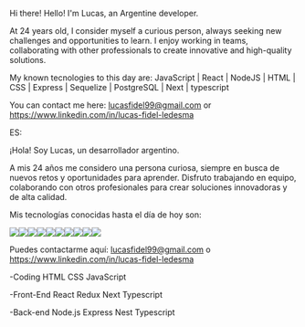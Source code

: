 Hi there!
Hello! I'm Lucas, an Argentine developer.

At 24 years old, I consider myself a curious person, always seeking new challenges and opportunities to learn. I enjoy working in teams, collaborating with other professionals to create innovative and high-quality solutions.

My known tecnologies to this day are: JavaScript | React | NodeJS | HTML | CSS | Express | Sequelize | PostgreSQL | Next | typescript

You can contact me here: lucasfidel99@gmail.com or https://www.linkedin.com/in/lucas-fidel-ledesma

ES:

¡Hola! Soy Lucas, un desarrollador argentino.

A mis 24 años me considero una persona curiosa, siempre en busca de nuevos retos y oportunidades para aprender. Disfruto trabajando en equipo, colaborando con otros profesionales para crear soluciones innovadoras y de alta calidad.

Mis tecnologías conocidas hasta el día de hoy son: 

![](https://camo.githubusercontent.com/0dc176976add53c960306227f875bdeb8b1f77a5db6b9fc8c86e227fce652c31/68747470733a2f2f696d672e736869656c64732e696f2f62616467652f4a6176615363726970742532302d2532334637444631452e7376673f7374796c653d666f722d7468652d6261646765266c6f676f3d6a617661736372697074266c6f676f436f6c6f723d626c61636b)![](https://camo.githubusercontent.com/d8985f613a855829ff1789b3873bc4ebdc080e5480e9cdc5f9cc1fa799b0a821/68747470733a2f2f696d672e736869656c64732e696f2f62616467652f72656163742d2532333631444146422e7376673f7374796c653d666f722d7468652d6261646765266c6f676f3d7265616374266c6f676f436f6c6f723d7768697465)![](https://camo.githubusercontent.com/819068798393631dfa06d6ba12a235382f6f009675d30a527a6be7f6ba73558b/68747470733a2f2f696d672e736869656c64732e696f2f62616467652f48544d4c352532302d2532334533344632362e7376673f7374796c653d666f722d7468652d6261646765266c6f676f3d68746d6c35266c6f676f436f6c6f723d7768697465)![](https://camo.githubusercontent.com/82a27b02a3817d130c2c07c5c611bd0efeb852786b829db07cd4b42aa021407f/68747470733a2f2f696d672e736869656c64732e696f2f62616467652f4353532532302d2532333135373242362e7376673f7374796c653d666f722d7468652d6261646765266c6f676f3d63737333266c6f676f436f6c6f723d7768697465)![](https://camo.githubusercontent.com/692a22fdb54153d86b202789315673c1b5c2d0a72e56a9c797d661cd37b9a639/68747470733a2f2f696d672e736869656c64732e696f2f62616467652f657870726573732d2532333430346435392e7376673f7374796c653d666f722d7468652d6261646765266c6f676f3d65787072657373266c6f676f436f6c6f723d7768697465)![](https://camo.githubusercontent.com/c955c26945faf977467d2a7b2cf9ff2044d250174cacbffc53102012051772b6/68747470733a2f2f696d672e736869656c64732e696f2f62616467652f72656475782d2532333736344142432e7376673f7374796c653d666f722d7468652d6261646765266c6f676f3d7265647578266c6f676f436f6c6f723d7768697465)![](https://camo.githubusercontent.com/19bf6b5e802ae6d17c15a853e041090c108c335a94a2e2c4447cced795abd4ca/68747470733a2f2f696d672e736869656c64732e696f2f62616467652f53514c2d2532333030373538462e7376673f7374796c653d666f722d7468652d6261646765266c6f676f3d706f737467726573716c266c6f676f436f6c6f723d7768697465)![](https://camo.githubusercontent.com/a64ff8709fa9711996a83b27b016fe35bea6b5606f9de92918fef11ba10e89aa/68747470733a2f2f696d672e736869656c64732e696f2f62616467652f53657175656c697a652d2532333535353535352e7376673f7374796c653d666f722d7468652d6261646765266c6f676f3d73657175656c697a65266c6f676f436f6c6f723d7768697465)![](https://camo.githubusercontent.com/cbc94e225b875b6dcb7e85c948ee3cbe01df8310fc5a1ebfdca11908e7afbf69/68747470733a2f2f696d672e736869656c64732e696f2f62616467652f506f737467726553514c2d2532333333363739312e7376673f7374796c653d666f722d7468652d6261646765266c6f676f3d706f737467726573716c266c6f676f436f6c6f723d7768697465)![](https://camo.githubusercontent.com/ec0d32e85caf4723d5182a75338c89f85a2c3679aed0c46c9ee9fd1c8dc2a316/68747470733a2f2f696d672e736869656c64732e696f2f62616467652f6769742d2532334630353033332e7376673f7374796c653d666f722d7468652d6261646765266c6f676f3d676974266c6f676f436f6c6f723d7768697465)

Puedes contactarme aquí: lucasfidel99@gmail.com o https://www.linkedin.com/in/lucas-fidel-ledesma

-Coding HTML CSS JavaScript

-Front-End React Redux Next Typescript

-Back-end Node.js Express Nest Typescript
